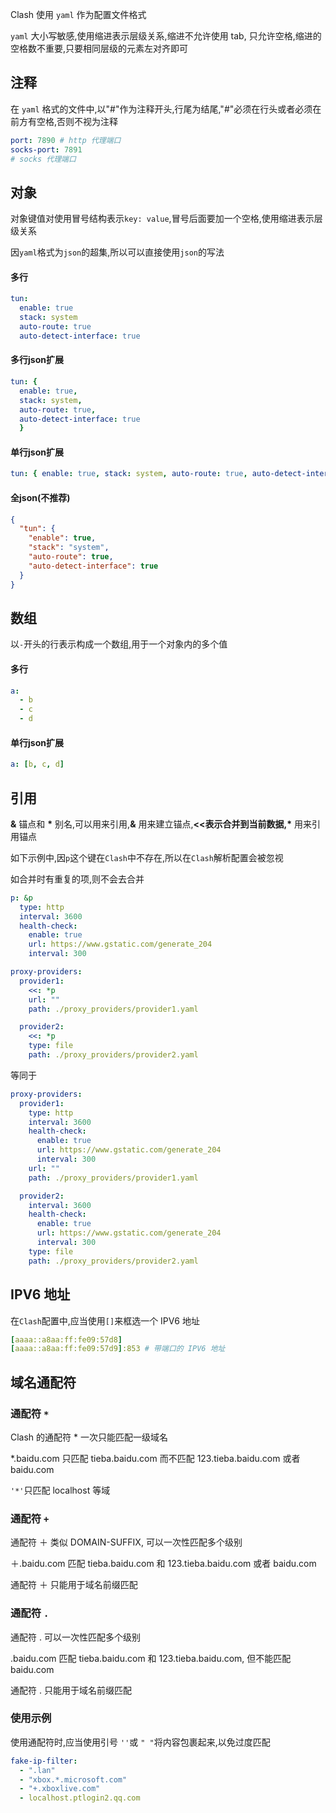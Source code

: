 Clash 使用 `yaml` 作为配置文件格式

`yaml` 大小写敏感,使用缩进表示层级关系,缩进不允许使用 tab, 只允许空格,缩进的空格数不重要,只要相同层级的元素左对齐即可

## 注释

在 `yaml` 格式的文件中,以"#"作为注释开头,行尾为结尾,"#"必须在行头或者必须在前方有空格,否则不视为注释

```{.yaml linenums="1"}
port: 7890 # http 代理端口
socks-port: 7891
# socks 代理端口
```

## 对象

对象键值对使用冒号结构表示`key: value`,冒号后面要加一个空格,使用缩进表示层级关系

因`yaml`格式为`json`的超集,所以可以直接使用`json`的写法

#### 多行

```{.yaml linenums="1"}
tun:
  enable: true
  stack: system
  auto-route: true
  auto-detect-interface: true
```

#### 多行json扩展

```{.yaml linenums="1"}
tun: { 
  enable: true,
  stack: system,
  auto-route: true,
  auto-detect-interface: true
  }
```

#### 单行json扩展

```{.yaml linenums="1"}
tun: { enable: true, stack: system, auto-route: true, auto-detect-interface: true}
```
#### 全json(不推荐)
```{.json linenums="1"}
{
  "tun": {
    "enable": true,
    "stack": "system",
    "auto-route": true,
    "auto-detect-interface": true
  }
}
```

## 数组

以`-`开头的行表示构成一个数组,用于一个对象内的多个值

#### 多行

```{.yaml linenums="1"}
a:
  - b
  - c
  - d
```

#### 单行json扩展

```{.yaml linenums="1"}
a: [b, c, d]
```

## 引用

**&** 锚点和 **\*** 别名,可以用来引用,**&** 用来建立锚点,**<<**表示合并到当前数据**,\*** 用来引用锚点

如下示例中,因`p`这个键在`Clash`中不存在,所以在`Clash`解析配置会被忽视

如合并时有重复的项,则不会去合并

```{.yaml linenums="1"}
p: &p
  type: http
  interval: 3600
  health-check:
    enable: true
    url: https://www.gstatic.com/generate_204
    interval: 300

proxy-providers:
  provider1:
    <<: *p
    url: ""
    path: ./proxy_providers/provider1.yaml

  provider2:
    <<: *p
    type: file
    path: ./proxy_providers/provider2.yaml
```

等同于

```{.yaml linenums="1"}
proxy-providers:
  provider1:
    type: http
    interval: 3600
    health-check:
      enable: true
      url: https://www.gstatic.com/generate_204
      interval: 300
    url: ""
    path: ./proxy_providers/provider1.yaml

  provider2:
    interval: 3600
    health-check:
      enable: true
      url: https://www.gstatic.com/generate_204
      interval: 300
    type: file
    path: ./proxy_providers/provider2.yaml
```

## **IPV6 地址**

在`Clash`配置中,应当使用`[]`来框选一个 IPV6 地址

```{.yaml linenums="1"}
[aaaa::a8aa:ff:fe09:57d8]
[aaaa::a8aa:ff:fe09:57d9]:853 # 带端口的 IPV6 地址
```

## 域名通配符

### 通配符 `*`

Clash 的通配符 \* 一次只能匹配一级域名

\*.baidu.com 只匹配 tieba.baidu.com 而不匹配 123.tieba.baidu.com 或者 baidu.com

`'*'`只匹配 localhost 等域

### 通配符 `+`

通配符 ＋ 类似 DOMAIN-SUFFIX, 可以一次性匹配多个级别

＋.baidu.com 匹配 tieba.baidu.com 和 123.tieba.baidu.com 或者 baidu.com

通配符 ＋ 只能用于域名前缀匹配

### 通配符 `.`

通配符 . 可以一次性匹配多个级别

.baidu.com 匹配 tieba.baidu.com 和 123.tieba.baidu.com, 但不能匹配 baidu.com

通配符 . 只能用于域名前缀匹配

### 使用示例

使用通配符时,应当使用引号 `''`或 `" "`将内容包裹起来,以免过度匹配

```{.yaml linenums="1"}
fake-ip-filter:
  - ".lan"
  - "xbox.*.microsoft.com"
  - "+.xboxlive.com"
  - localhost.ptlogin2.qq.com
```
